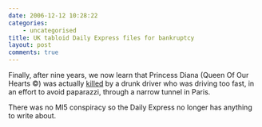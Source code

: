 ```yaml
---
date: 2006-12-12 10:28:22
categories:
    - uncategorised
title: UK tabloid Daily Express files for bankruptcy
layout: post
comments: true
---
```

Finally, after nine years, we now learn that Princess Diana (Queen Of
Our Hearts ©) was actually
[killed](http://news.bbc.co.uk/1/hi/uk/6170763.stm) by a drunk driver
who was driving too fast, in an effort to avoid paparazzi, through a
narrow tunnel in Paris.

There was no MI5 conspiracy so the Daily Express no longer has anything
to write about.
